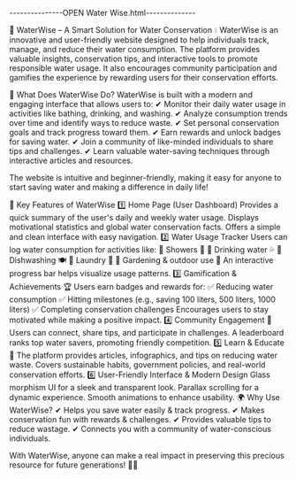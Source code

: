 ---------------OPEN Water Wise.html--------------


🌊 WaterWise – A Smart Solution for Water Conservation 💧
WaterWise is an innovative and user-friendly website designed to help individuals track, manage, and reduce their water consumption. The platform provides valuable insights, conservation tips, and interactive tools to promote responsible water usage. It also encourages community participation and gamifies the experience by rewarding users for their conservation efforts.

🌟 What Does WaterWise Do?
WaterWise is built with a modern and engaging interface that allows users to:
✔ Monitor their daily water usage in activities like bathing, drinking, and washing.
✔ Analyze consumption trends over time and identify ways to reduce waste.
✔ Set personal conservation goals and track progress toward them.
✔ Earn rewards and unlock badges for saving water.
✔ Join a community of like-minded individuals to share tips and challenges.
✔ Learn valuable water-saving techniques through interactive articles and resources.

The website is intuitive and beginner-friendly, making it easy for anyone to start saving water and making a difference in daily life!

📌 Key Features of WaterWise
1️⃣ Home Page (User Dashboard)
Provides a quick summary of the user's daily and weekly water usage.
Displays motivational statistics and global water conservation facts.
Offers a simple and clean interface with easy navigation.
2️⃣ Water Usage Tracker
Users can log water consumption for activities like:
🔹 Showers 🚿
🔹 Drinking water 💦
🔹 Dishwashing 🍽️
🔹 Laundry 🧺
🔹 Gardening & outdoor use 🌱
An interactive progress bar helps visualize usage patterns.
3️⃣ Gamification & Achievements 🏆
Users earn badges and rewards for:
✅ Reducing water consumption
✅ Hitting milestones (e.g., saving 100 liters, 500 liters, 1000 liters)
✅ Completing conservation challenges
Encourages users to stay motivated while making a positive impact.
4️⃣ Community Engagement 👥
Users can connect, share tips, and participate in challenges.
A leaderboard ranks top water savers, promoting friendly competition.
5️⃣ Learn & Educate 📖
The platform provides articles, infographics, and tips on reducing water waste.
Covers sustainable habits, government policies, and real-world conservation efforts.
6️⃣ User-Friendly Interface & Modern Design
Glass morphism UI for a sleek and transparent look.
Parallax scrolling for a dynamic experience.
Smooth animations to enhance usability.
🌍 Why Use WaterWise?
✔ Helps you save water easily & track progress.
✔ Makes conservation fun with rewards & challenges.
✔ Provides valuable tips to reduce wastage.
✔ Connects you with a community of water-conscious individuals.

With WaterWise, anyone can make a real impact in preserving this precious resource for future generations! 🌊💙
